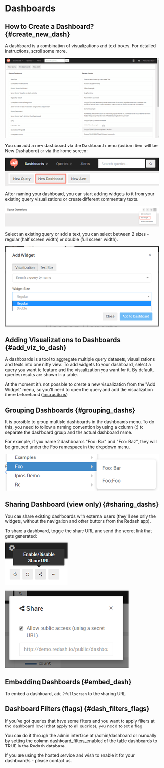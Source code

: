 # Dashboards

## How to Create a Dashboard? {#create_new_dash}

A dashboard is a combination of visualizations and text boxes.
For detailed instructions, scroll some more.

![](../assets/gifs/Dashboards.gif)


You can add a new dashboard via the Dashboard menu (bottom item will be New Dashabord) or via the home screen:

![](../assets/add_new_dash.png)

After naming your dashboard, you can start adding widgets to it from your existing query visualizations or create different commentary texts.

![](../assets/add_widget.png)

Select an existing query or add a text, you can select between 2 sizes - regular (half screen width) or double (full screen width).

![](../assets/select_widget_size.png)

## Adding Visualizations to Dashboards {#add_viz_to_dash}

A dashboards is a tool to aggregate multiple query datasets, visualizations and texts into one nifty view. To add widgets to your dashboard, select a query you want to feature and the visualization you want for it. By default, queries results are shown in a table.

At the moment it's not possible to create a new visualization from the "Add Widget" menu, so you'll need to open the query and add the visualization there beforehand ([instructions]((visualization/visualization.md#create_new_viz)))

## Grouping Dashboards {#grouping_dashs}

It is possible to group multiple dashboards in the dashboards menu. To do this, you need to follow a naming convention by using a column (:) to separate the dashboard group and the actual dashboard name.

For example, if you name 2 dashboards "Foo: Bar" and "Foo: Baz", they will be grouped under the Foo namespace in the dropdown menu.

![](../assets/group_dashboards.png)

## Sharing Dashboard (view only) {#sharing_dashs}

You can share existing dashboards with external users (they'll see only the widgets, without the navigation and other buttons from the Redash app).

To share a dashboard, toggle the share URL and send the secret link that gets generated:

![](../assets/disabled_share_url.png)

![](../assets/share_dash_link.png)

## Embedding Dashboards {#embed_dash}
To embed a dashboard, add `?fullscreen` to the sharing URL.

## Dashboard Filters (flags) {#dash_filters_flags}

If you’ve got queries that have some filters and you want to apply filters at the dashboard level (that apply to all queries), you need to set a flag.

You can do it through the admin interface at /admin/dashboard or manually by setting the column dashboard_filters_enabled of the table dashboards to TRUE in the Redash database.

If you are using the hosted service and wish to enable it for your dashboard/s - please contact us.

